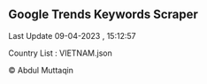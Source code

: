 

## Google Trends Keywords Scraper 
 
Last Update 09-04-2023 , 15:12:57

Country List :
VIETNAM.json



© Abdul Muttaqin 
